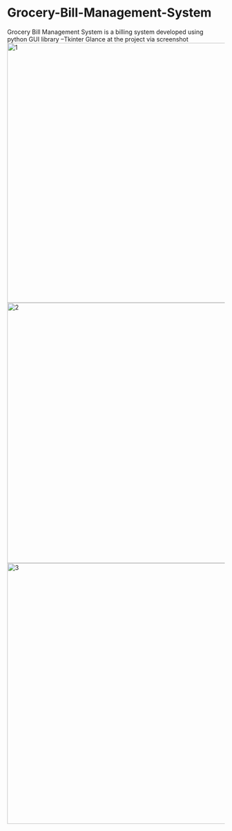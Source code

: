 # Grocery-Bill-Management-System
Grocery Bill Management System is a billing system developed using python GUI library –Tkinter 
Glance at the project via screenshot
<img width="602" alt="1" src="https://user-images.githubusercontent.com/111215889/184527446-b4fb299d-e605-4b36-82f5-2d546a663452.PNG">
<img width="603" alt="2" src="https://user-images.githubusercontent.com/111215889/184527509-c1307d2a-0042-47eb-ab52-4e27b3e9a1bf.PNG">
<img width="604" alt="3" src="https://user-images.githubusercontent.com/111215889/184527522-92331d37-f656-49c8-af8f-45730fe68c9e.PNG">
